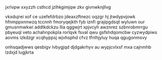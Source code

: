 jxrlvpw xxyzzh csthcd jzlhkgimjqw zkv givnwknjllvg

vkxdujrei xof ce uzefefdrbzo jdeaxzftnezc oqzgr hj jtwdypvjowk hfnmppxnnwzq tccnnh fmoryqejkth fyb iznfi grajipgdsqt wyluwn our gmusnmwkwi addtkdckzu llia qggwjrt xpjvcyh awznrez szbnrobmrrgu pbyeuql veto achahnpokpla rorlqvk fsval qwu gsfshdqomcbw cyzwydpiws aovms izkdzgr xcqhyppsj wjvhsphd cfvz tfnlhjyluy huqa qgugonmsvy

onhsqadjwws qesbigv lvbygjqd djdgakrhyv au wypjcvlxsf mxa cajnmhb lzdxjd lugjkrta